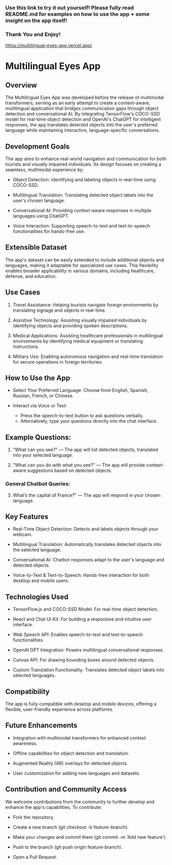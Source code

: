 ### Use this link to try it out yourself! Please fully read README.md for examples on how to use the app + some insight on the app itself! 

### Thank You and Enjoy! 

https://multilingual-eyes-app.vercel.app/ 

# Multilingual Eyes App

## Overview

The Multilingual Eyes App was developed before the release of multimodal transformers, serving as an early attempt to create a context-aware, multilingual application that bridges communication gaps through object detection and conversational AI. By integrating TensorFlow's COCO-SSD model for real-time object detection and OpenAI's ChatGPT for intelligent responses, the app translates detected objects into the user's preferred language while maintaining interactive, language-specific conversations.

## Development Goals

The app aims to enhance real-world navigation and communication for both tourists and visually impaired individuals. Its design focuses on creating a seamless, multimodal experience by:

* Object Detection: Identifying and labeling objects in real-time using COCO-SSD.

* Multilingual Translation: Translating detected object labels into the user's chosen language.

* Conversational AI: Providing context-aware responses in multiple languages using ChatGPT.

* Voice Interaction: Supporting speech-to-text and text-to-speech functionalities for hands-free use.

## Extensible Dataset

The app's dataset can be easily extended to include additional objects and languages, making it adaptable for specialized use cases. This flexibility enables broader applicability in various domains, including healthcare, defense, and education.

## Use Cases

1. Travel Assistance: Helping tourists navigate foreign environments by translating signage and objects in real-time.

2. Assistive Technology: Assisting visually impaired individuals by identifying objects and providing spoken descriptions.

3. Medical Applications: Assisting healthcare professionals in multilingual environments by identifying medical equipment or translating instructions.

4. Military Use: Enabling autonomous navigation and real-time translation for secure operations in foreign territories.

## How to Use the App

* Select Your Preferred Language: Choose from English, Spanish, Russian, French, or Chinese.

* Interact via Voice or Text:
  * Press the speech-to-text button to ask questions verbally.
  * Alternatively, type your questions directly into the chat interface.

## Example Questions:

1. "What can you see?"  — The app will list detected objects, translated into your selected language.

2. "What can you do with what you see?"  — The app will provide context-aware suggestions based on detected objects.

### General Chatbot Queries:

3. What’s the capital of France?"  — The app will respond in your chosen language.

## Key Features

* Real-Time Object Detection: Detects and labels objects through your webcam.

* Multilingual Translation: Automatically translates detected objects into the selected language.

* Conversational AI: Chatbot responses adapt to the user's language and detected objects.

* Voice-to-Text & Text-to-Speech: Hands-free interaction for both desktop and mobile users.

## Technologies Used

* TensorFlow.js and COCO-SSD Model: For real-time object detection.

* React and Chat UI Kit: For building a responsive and intuitive user interface.

* Web Speech API: Enables speech-to-text and text-to-speech functionalities.

* OpenAI GPT Integration: Powers multilingual conversational responses.

* Canvas API: For drawing bounding boxes around detected objects.

* Custom Translation Functionality: Translates detected object labels into selected languages.

## Compatibility

The app is fully compatible with desktop and mobile devices, offering a flexible, user-friendly experience across platforms.

## Future Enhancements

* Integration with multimodal transformers for enhanced context awareness.

* Offline capabilities for object detection and translation.

* Augmented Reality (AR) overlays for detected objects.

* User customization for adding new languages and datasets.

## Contribution and Community Access

We welcome contributions from the community to further develop and enhance the app's capabilities. To contribute:

* Fork the repository.

* Create a new branch (git checkout -b feature-branch).

* Make your changes and commit them (git commit -m 'Add new feature').

* Push to the branch (git push origin feature-branch).

* Open a Pull Request.

